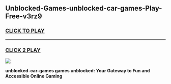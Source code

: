 
## Unblocked-Games-unblocked-car-games-Play-Free-v3rz9
<h3>
<a href="https://premium76.site?title=unblocked-car-games&ref=21A">CLICK TO PLAY</a></h3>
<hr>

<h3>
<a href="https://premium76.site?title=unblocked-car-games&ref=21A">CLICK 2 PLAY</a>
  
</h3>

<a href="https://premium76.site?title=unblocked-car-games&ref=21A"><img src="https://clearcache.store/games.png"></a>


**unblocked-car-games games unblocked: Your Gateway to Fun and Accessible Online Gaming**
